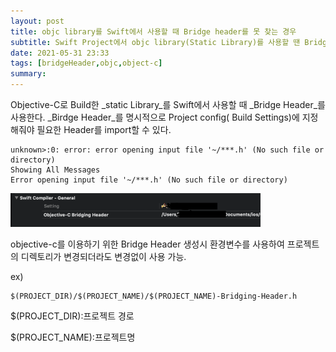 ```yaml
---
layout: post
title: objc library를 Swift에서 사용할 때 Bridge header를 못 찾는 경우
subtitle: Swift Project에서 objc library(Static Library)를 사용할 땐 Bridge Header
date: 2021-05-31 23:33
tags: [bridgeHeader,objc,object-c]
summary: 
---
```

>
Objective-C로 Build한 _static Library_를 Swift에서 사용할 때 _Bridge Header_를 사용한다. _Birdge Header_를 명시적으로 Project config( Build Settings)에 지정해줘야 필요한 Header를 import할 수 있다. 

```
unknown>:0: error: error opening input file '~/***.h' (No such file or directory)
Showing All Messages
Error opening input file '~/***.h' (No such file or directory)
```

<img src="../assets/img/objc_header.png"  width="400px"/> <br>

>
objective-c를 이용하기 위한 Bridge Header 생성시 환경변수를 사용하여 프로젝트의 디렉토리가 변경되더라도 변경없이 사용 가능.

ex) 

```
$(PROJECT_DIR)/$(PROJECT_NAME)/$(PROJECT_NAME)-Bridging-Header.h
```

$(PROJECT_DIR):프로젝트 경로

$(PROJECT_NAME):프로젝트명
